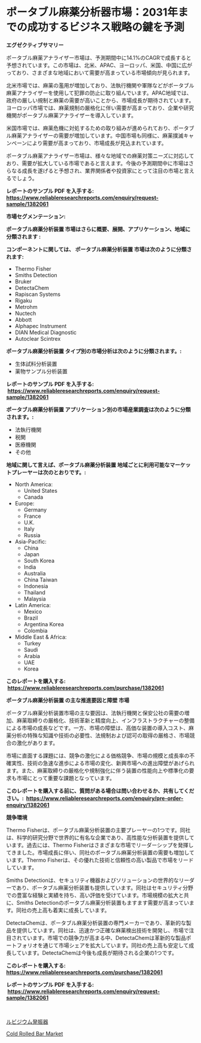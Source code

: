 <p><h1>ポータブル麻薬分析器市場：2031年までの成功するビジネス戦略の鍵を予測</h1></p><p><strong>エグゼクティブサマリー</strong></p>
<p><p>ポータブル麻薬アナライザー市場は、予測期間中に14.1%のCAGRで成長すると予想されています。この市場は、北米、APAC、ヨーロッパ、米国、中国に広がっており、さまざまな地域において需要が高まっている市場傾向が見られます。</p><p>北米市場では、麻薬の濫用が増加しており、法執行機関や軍隊などがポータブル麻薬アナライザーを使用して犯罪の防止に取り組んでいます。APAC地域では、政府の厳しい規制と麻薬の需要が高いことから、市場成長が期待されています。ヨーロッパ市場では、麻薬規制の厳格化に伴い需要が高まっており、企業や研究機関がポータブル麻薬アナライザーを導入しています。</p><p>米国市場では、麻薬危機に対処するための取り組みが進められており、ポータブル麻薬アナライザーの需要が増加しています。中国市場も同様に、麻薬撲滅キャンペーンにより需要が高まっており、市場成長が見込まれています。</p><p>ポータブル麻薬アナライザー市場は、様々な地域での麻薬対策ニーズに対応しており、需要が拡大している市場であると言えます。今後の予測期間中に市場はさらなる成長を遂げると予想され、業界関係者や投資家にとって注目の市場と言えるでしょう。</p></p>
<p><strong>レポートのサンプル PDF を入手する: <a href="https://www.reliableresearchreports.com/enquiry/request-sample/1382061">https://www.reliableresearchreports.com/enquiry/request-sample/1382061</a></strong></p>
<p><strong>市場セグメンテーション:</strong></p>
<p><strong> ポータブル麻薬分析装置 市場はさらに概要、展開、アプリケーション、地域に分類されます :</strong></p>
<p><strong>コンポーネントに関しては、 ポータブル麻薬分析装置 市場は次のように分類されます: &nbsp;</strong></p>
<p><ul><li>Thermo Fisher</li><li>Smiths Detection</li><li>Bruker</li><li>DetectaChem</li><li>Rapiscan Systems</li><li>Rigaku</li><li>Metrohm</li><li>Nuctech</li><li>Abbott</li><li>Alphapec Instrument</li><li>DIAN Medical Diagnostic</li><li>Autoclear Scintrex</li></ul></p>
<p><strong> ポータブル麻薬分析装置 タイプ別の市場分析は次のように分類されます。:</strong></p>
<p><ul><li>生体試料分析装置</li><li>薬物サンプル分析装置</li></ul></p>
<p><strong>レポートのサンプル PDF を入手する: &nbsp;<a href="https://www.reliableresearchreports.com/enquiry/request-sample/1382061">https://www.reliableresearchreports.com/enquiry/request-sample/1382061</a></strong></p>
<p><strong> ポータブル麻薬分析装置 アプリケーション別の市場産業調査は次のように分類されます。:</strong></p>
<p><ul><li>法執行機関</li><li>税関</li><li>医療機関</li><li>その他</li></ul></p>
<p><strong>地域に関して言えば、ポータブル麻薬分析装置 地域ごとに利用可能なマーケットプレーヤーは次のとおりです。:</strong></p>
<p><ul>
    <li>
        North America:
        <ul>
            <li>United States</li>
            <li>Canada</li>
        </ul>
    </li>
    <li>
        Europe:
        <ul>
            <li>Germany</li>
            <li>France</li>
            <li>U.K.</li>
            <li>Italy</li>
            <li>Russia</li>
        </ul>
    </li>
    <li>
        Asia-Pacific:
        <ul>
            <li>China</li>
            <li>Japan</li>
            <li>South Korea</li>
            <li>India</li>
            <li>Australia</li>
            <li>China Taiwan</li>
            <li>Indonesia</li>
            <li>Thailand</li>
            <li>Malaysia</li>
        </ul>
    </li>
    <li>
        Latin America:
        <ul>
            <li>Mexico</li>
            <li>Brazil</li>
            <li>Argentina Korea</li>
            <li>Colombia</li>
        </ul>
    </li>
    <li>
        Middle East & Africa:
        <ul>
            <li>Turkey</li>
            <li>Saudi</li>
            <li>Arabia</li>
            <li>UAE</li>
            <li>Korea</li>
        </ul>
    </li>
    </ul></p>
<p><strong>このレポートを購入する: &nbsp;<a href="https://www.reliableresearchreports.com/purchase/1382061">https://www.reliableresearchreports.com/purchase/1382061</a></strong></p>
<p><strong>ポータブル麻薬分析装置 の主な推進要因と障壁 市場</strong></p>
<p><p>ポータブル麻薬分析装置市場の主な要因は、法執行機関と保安公社の需要の増加、麻薬取締りの厳格化、技術革新と精度向上、インフラストラクチャーの整備による市場の成長などです。一方、市場の障壁は、高価な装置の導入コスト、麻薬分析の特殊な知識や技術の必要性、法規制および認可の取得の厳格さ、市場競合の激化があります。</p><p>市場に直面する課題には、競争の激化による価格競争、市場の規模と成長率の不確実性、技術の急速な進歩による市場の変化、新興市場への進出障壁があげられます。また、麻薬取締りの厳格化や規制強化に伴う装置の性能向上や標準化の要求も市場にとって重要な課題となっています。</p></p>
<p><strong>このレポートを購入する前に、質問がある場合は問い合わせるか、共有してください。:&nbsp; <a href="https://www.reliableresearchreports.com/enquiry/pre-order-enquiry/1382061">https://www.reliableresearchreports.com/enquiry/pre-order-enquiry/1382061</a></strong></p>
<p><strong>競争環境</strong></p>
<p><p>Thermo Fisherは、ポータブル麻薬分析装置の主要プレーヤーの1つです。同社は、科学的研究分野で世界的に有名な企業であり、高性能な分析装置を提供しています。過去には、Thermo Fisherはさまざまな市場でリーダーシップを発揮してきました。市場成長に伴い、同社のポータブル麻薬分析装置の需要も増加しています。Thermo Fisherは、その優れた技術と信頼性の高い製品で市場をリードしています。</p><p>Smiths Detectionは、セキュリティ機器およびソリューションの世界的なリーダーであり、ポータブル麻薬分析装置も提供しています。同社はセキュリティ分野での豊富な経験と実績を持ち、高い評価を受けています。市場規模の拡大と共に、Smiths Detectionのポータブル麻薬分析装置もますます需要が高まっています。同社の売上高も着実に成長しています。</p><p>DetectaChemは、ポータブル麻薬分析装置の専門メーカーであり、革新的な製品を提供しています。同社は、迅速かつ正確な麻薬検出技術を開発し、市場で注目されています。市場での競争力が高まる中、DetectaChemは革新的な製品ポートフォリオを通じて市場シェアを拡大しています。同社の売上高も安定して成長しています。DetectaChemは今後も成長が期待される企業の1つです。</p></p>
<p><strong>このレポートを購入する: &nbsp; <a href="https://www.reliableresearchreports.com/purchase/1382061">https://www.reliableresearchreports.com/purchase/1382061</a></strong></p>
<p><strong>レポートのサンプル PDF を入手する: &nbsp;<a href="https://www.reliableresearchreports.com/enquiry/request-sample/1382061">https://www.reliableresearchreports.com/enquiry/request-sample/1382061</a></strong><strong></strong></p>
<p>&nbsp;</p>
<p><p><a href="https://github.com/EstelWisozk1/Market-Research-Report-List-1/blob/main/228882112085.md">ルビジウム発振器</a></p><p><a href="https://picayune-night-cbd.notion.site/Cold-Rolled-Bar-Market-Research-Report-Unlocks-Analysis-on-the-Market-Financial-Status-Market-Size--6836c35097ba4a6c857324ffb3eff877">Cold Rolled Bar Market</a></p></p>